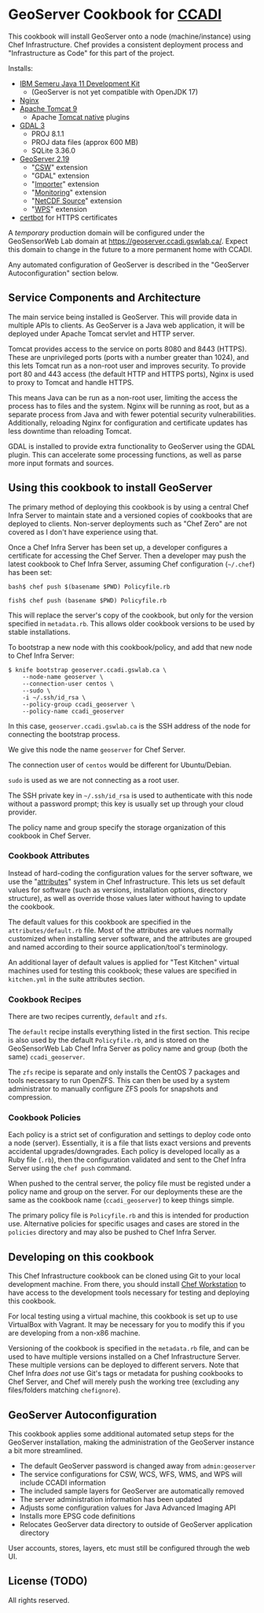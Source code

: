 # GeoServer Cookbook for [CCADI][]

This cookbook will install GeoServer onto a node (machine/instance) using Chef Infrastructure. Chef provides a consistent deployment process and "Infrastructure as Code" for this part of  the project.

Installs:

* [IBM Semeru Java 11 Development Kit][IBM Semeru]
    * (GeoServer is not yet compatible with OpenJDK 17)
* [Nginx][nginx]
* [Apache Tomcat 9][tomcat]
    * Apache [Tomcat native][tomcat-native] plugins
* [GDAL 3][gdal]
    * PROJ 8.1.1
    * PROJ data files (approx 600 MB)
    * SQLite 3.36.0
* [GeoServer 2.19][geoserver]
    * "[CSW][]" extension
    * "GDAL" extension
    * "[Importer][importer]" extension
    * "[Monitoring][monitoring]" extension
    * "[NetCDF Source][netcdf]" extension
    * "[WPS][]" extension
* [certbot][] for HTTPS certificates

A *temporary* production domain will be configured under the GeoSensorWeb Lab domain at https://geoserver.ccadi.gswlab.ca/. Expect this domain to change in the future to a more permanent home with CCADI.

Any automated configuration of GeoServer is described in the "GeoServer Autoconfiguration" section below.

[ccadi]:         https://ccadi.ca/
[certbot]:       https://certbot.eff.org/
[csw]:           https://docs.geoserver.org/2.19.x/en/user/services/csw/index.html
[gdal]:          https://gdal.org/
[geoserver]:     http://geoserver.org/
[IBM Semeru]:    https://developer.ibm.com/languages/java/semeru-runtimes/
[importer]:      https://docs.geoserver.org/2.19.x/en/user/extensions/importer/index.html
[monitoring]:    https://docs.geoserver.org/2.19.x/en/user/extensions/monitoring/index.html
[netcdf]:        https://docs.geoserver.org/2.19.x/en/user/extensions/netcdf/netcdf.html
[nginx]:         https://nginx.org/en/
[tomcat]:        https://tomcat.apache.org/
[tomcat-native]: https://tomcat.apache.org/native-doc/
[wps]:           https://docs.geoserver.org/2.19.x/en/user/services/wps/index.html

## Service Components and Architecture

The main service being installed is GeoServer. This will provide data in multiple APIs to clients. As GeoServer is a Java web application, it will be deployed under Apache Tomcat servlet and HTTP server.

Tomcat provides access to the service on ports 8080 and 8443 (HTTPS). These are unprivileged ports (ports with a number greater than 1024), and this lets Tomcat run as a non-root user and improves security. To provide port 80 and 443 access (the default HTTP and HTTPS ports), Nginx is used to proxy to Tomcat and handle HTTPS.

This means Java can be run as a non-root user, limiting the access the process has to files and the system. Nginx will be running as root, but as a separate process from Java and with fewer potential security vulnerabilities. Additionally, reloading Nginx for configuration and certificate updates has less downtime than reloading Tomcat.

GDAL is installed to provide extra functionality to GeoServer using the GDAL plugin. This can accelerate some processing functions, as well as parse more input formats and sources.

## Using this cookbook to install GeoServer

The primary method of deploying this cookbook is by using a central Chef Infra Server to maintain state and a versioned copies of cookbooks that are deployed to clients. Non-server deployments such as "Chef Zero" are not covered as I don't have experience using that.

Once a Chef Infra Server has been set up, a developer configures a certificate for accessing the Chef Server. Then a developer may push the latest cookbook to Chef Infra Server, assuming Chef configuration (`~/.chef`) has been set:

```
bash$ chef push $(basename $PWD) Policyfile.rb

fish$ chef push (basename $PWD) Policyfile.rb
```

This will replace the server's copy of the cookbook, but only for the version specified in `metadata.rb`. This allows older cookbook versions to be used by stable installations.


To bootstrap a new node with this cookbook/policy, and add that new node to Chef Infra Server:

```
$ knife bootstrap geoserver.ccadi.gswlab.ca \
    --node-name geoserver \
    --connection-user centos \
    --sudo \
    -i ~/.ssh/id_rsa \
    --policy-group ccadi_geoserver \
    --policy-name ccadi_geoserver
```

In this case, `geoserver.ccadi.gswlab.ca` is the SSH address of the node for connecting the bootstrap process.

We give this node the name `geoserver` for Chef Server.

The connection user of `centos` would be different for Ubuntu/Debian.

`sudo` is used as we are not connecting as a root user.

The SSH private key in `~/.ssh/id_rsa` is used to authenticate with this node without a password prompt; this key is usually set up through your cloud provider.

The policy name and group specify the storage organization of this cookbook in Chef Server.

### Cookbook Attributes

Instead of hard-coding the configuration values for the server software, we use the "[attributes][Chef Components]" system in Chef Infrastructure. This lets us set default values for software (such as versions, installation options, directory structure), as well as override those values later without having to update the cookbook.

[Chef Components]: https://docs.chef.io/chef_overview/#components

The default values for this cookbook are specified in the `attributes/default.rb` file. Most of the attributes are values normally customized when installing server software, and the attributes are grouped and named according to their source application/tool's terminology.

An additional layer of default values is applied for "Test Kitchen" virtual machines used for testing this cookbook; these values are specified in `kitchen.yml` in the suite attributes section.

### Cookbook Recipes

There are two recipes currently, `default` and `zfs`.

The `default` recipe installs everything listed in the first section. This recipe is also used by the default `Policyfile.rb`, and is stored on the GeoSensorWeb Lab Chef Infra Server as policy name and group (both the same) `ccadi_geoserver`.

The `zfs` recipe is separate and only installs the CentOS 7 packages and tools necessary to run OpenZFS. This can then be used by a system administrator to manually configure ZFS pools for snapshots and compression.

### Cookbook Policies

Each policy is a strict set of configuration and settings to deploy code onto a node (server). Essentially, it is a file that lists exact versions and prevents accidental upgrades/downgrades. Each policy is developed locally as a Ruby file (`.rb`), then the configuration validated and sent to the Chef Infra Server using the `chef push` command.

When pushed to the central server, the policy file must be registed under a policy name and group on the server. For our deployments these are the same as the cookbook name (`ccadi_geoserver`) to keep things simple.

The primary policy file is `Policyfile.rb` and this is intended for production use. Alternative policies for specific usages and cases are stored in the `policies` directory and may also be pushed to Chef Infra Server.

## Developing on this cookbook

This Chef Infrastructure cookbook can be cloned using Git to your local development machine. From there, you should install [Chef Workstation][] to have access to the development tools necessary for testing and deploying this cookbook.

[Chef Workstation]: https://docs.chef.io/workstation/

For local testing using a virtual machine, this cookbook is set up to use VirtualBox with Vagrant. It may be necessary for you to modify this if you are developing from a non-x86 machine.

Versioning of the cookbook is specified in the `metadata.rb` file, and can be used to have multiple versions installed on a Chef Infrastructure Server. These multiple versions can be deployed to different servers. Note that Chef Infra *does not* use Git's tags or metadata for pushing cookbooks to Chef Server, and Chef will merely push the working tree (excluding any files/folders matching `chefignore`).

## GeoServer Autoconfiguration

This cookbook applies some additional automated setup steps for the GeoServer installation, making the administration of the GeoServer instance a bit more streamlined.

* The default GeoServer password is changed away from `admin:geoserver`
* The service configurations for CSW, WCS, WFS, WMS, and WPS will include CCADI information
* The included sample layers for GeoServer are automatically removed
* The server administration information has been updated
* Adjusts some configuration values for Java Advanced Imaging API
* Installs more EPSG code definitions
* Relocates GeoServer data directory to outside of GeoServer application directory

User accounts, stores, layers, etc must still be configured through the web UI.

## License (TODO)

All rights reserved.


